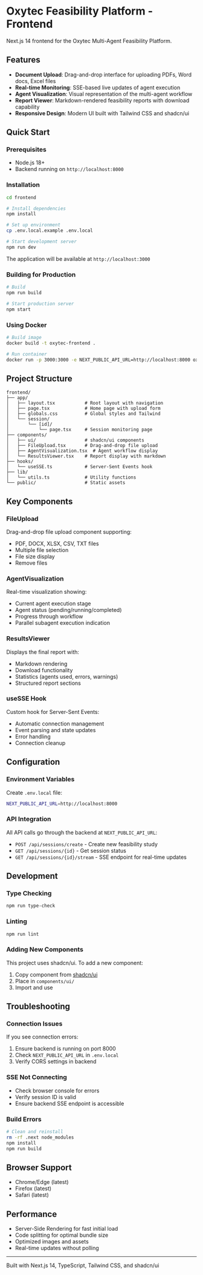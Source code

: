 # Oxytec Feasibility Platform - Frontend

Next.js 14 frontend for the Oxytec Multi-Agent Feasibility Platform.

## Features

- **Document Upload**: Drag-and-drop interface for uploading PDFs, Word docs, Excel files
- **Real-time Monitoring**: SSE-based live updates of agent execution
- **Agent Visualization**: Visual representation of the multi-agent workflow
- **Report Viewer**: Markdown-rendered feasibility reports with download capability
- **Responsive Design**: Modern UI built with Tailwind CSS and shadcn/ui

## Quick Start

### Prerequisites

- Node.js 18+
- Backend running on `http://localhost:8000`

### Installation

```bash
cd frontend

# Install dependencies
npm install

# Set up environment
cp .env.local.example .env.local

# Start development server
npm run dev
```

The application will be available at `http://localhost:3000`

### Building for Production

```bash
# Build
npm run build

# Start production server
npm start
```

### Using Docker

```bash
# Build image
docker build -t oxytec-frontend .

# Run container
docker run -p 3000:3000 -e NEXT_PUBLIC_API_URL=http://localhost:8000 oxytec-frontend
```

## Project Structure

```
frontend/
├── app/
│   ├── layout.tsx           # Root layout with navigation
│   ├── page.tsx             # Home page with upload form
│   ├── globals.css          # Global styles and Tailwind
│   └── session/
│       └── [id]/
│           └── page.tsx     # Session monitoring page
├── components/
│   ├── ui/                  # shadcn/ui components
│   ├── FileUpload.tsx       # Drag-and-drop file upload
│   ├── AgentVisualization.tsx  # Agent workflow display
│   └── ResultsViewer.tsx    # Report display with markdown
├── hooks/
│   └── useSSE.ts            # Server-Sent Events hook
├── lib/
│   └── utils.ts             # Utility functions
└── public/                  # Static assets
```

## Key Components

### FileUpload

Drag-and-drop file upload component supporting:
- PDF, DOCX, XLSX, CSV, TXT files
- Multiple file selection
- File size display
- Remove files

### AgentVisualization

Real-time visualization showing:
- Current agent execution stage
- Agent status (pending/running/completed)
- Progress through workflow
- Parallel subagent execution indication

### ResultsViewer

Displays the final report with:
- Markdown rendering
- Download functionality
- Statistics (agents used, errors, warnings)
- Structured report sections

### useSSE Hook

Custom hook for Server-Sent Events:
- Automatic connection management
- Event parsing and state updates
- Error handling
- Connection cleanup

## Configuration

### Environment Variables

Create `.env.local` file:

```bash
NEXT_PUBLIC_API_URL=http://localhost:8000
```

### API Integration

All API calls go through the backend at `NEXT_PUBLIC_API_URL`:

- `POST /api/sessions/create` - Create new feasibility study
- `GET /api/sessions/{id}` - Get session status
- `GET /api/sessions/{id}/stream` - SSE endpoint for real-time updates

## Development

### Type Checking

```bash
npm run type-check
```

### Linting

```bash
npm run lint
```

### Adding New Components

This project uses shadcn/ui. To add a new component:

1. Copy component from [shadcn/ui](https://ui.shadcn.com)
2. Place in `components/ui/`
3. Import and use

## Troubleshooting

### Connection Issues

If you see connection errors:
1. Ensure backend is running on port 8000
2. Check `NEXT_PUBLIC_API_URL` in `.env.local`
3. Verify CORS settings in backend

### SSE Not Connecting

- Check browser console for errors
- Verify session ID is valid
- Ensure backend SSE endpoint is accessible

### Build Errors

```bash
# Clean and reinstall
rm -rf .next node_modules
npm install
npm run build
```

## Browser Support

- Chrome/Edge (latest)
- Firefox (latest)
- Safari (latest)

## Performance

- Server-Side Rendering for fast initial load
- Code splitting for optimal bundle size
- Optimized images and assets
- Real-time updates without polling

---

Built with Next.js 14, TypeScript, Tailwind CSS, and shadcn/ui
